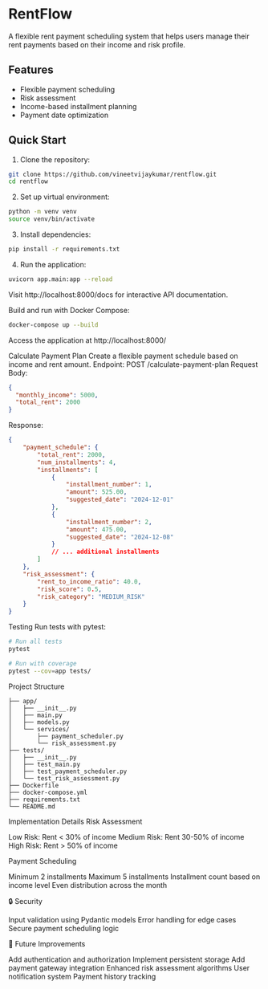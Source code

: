 # RentFlow

A flexible rent payment scheduling system that helps users manage their rent payments based on their income and risk profile.

## Features

- Flexible payment scheduling
- Risk assessment
- Income-based installment planning
- Payment date optimization

## Quick Start

1. Clone the repository:
```bash
git clone https://github.com/vineetvijaykumar/rentflow.git
cd rentflow
```

2. Set up virtual environment:
```bash 
python -m venv venv 
source venv/bin/activate
```

3. Install dependencies:
```bash 
pip install -r requirements.txt
```
4. Run the application:
```bash
uvicorn app.main:app --reload
```
Visit http://localhost:8000/docs for interactive API documentation.

Build and run with Docker Compose:
```bash 
docker-compose up --build
```

Access the application at http://localhost:8000/

Calculate Payment Plan
Create a flexible payment schedule based on income and rent amount.
Endpoint: POST /calculate-payment-plan
Request Body:
```json
{
  "monthly_income": 5000,
  "total_rent": 2000
}
```

Response:
```json
{
    "payment_schedule": {
        "total_rent": 2000,
        "num_installments": 4,
        "installments": [
            {
                "installment_number": 1,
                "amount": 525.00,
                "suggested_date": "2024-12-01"
            },
            {
                "installment_number": 2,
                "amount": 475.00,
                "suggested_date": "2024-12-08"
            }
            // ... additional installments
        ]
    },
    "risk_assessment": {
        "rent_to_income_ratio": 40.0,
        "risk_score": 0.5,
        "risk_category": "MEDIUM_RISK"
    }
}
```

Testing 
Run tests with pytest:
```bash
# Run all tests
pytest

# Run with coverage
pytest --cov=app tests/
```

Project Structure
```rentflow/
├── app/
│   ├── __init__.py
│   ├── main.py
│   ├── models.py
│   └── services/
│       ├── payment_scheduler.py
│       └── risk_assessment.py
├── tests/
│   ├── __init__.py
│   ├── test_main.py
│   ├── test_payment_scheduler.py
│   └── test_risk_assessment.py
├── Dockerfile
├── docker-compose.yml
├── requirements.txt
└── README.md
```

Implementation Details
Risk Assessment

Low Risk: Rent < 30% of income
Medium Risk: Rent 30-50% of income
High Risk: Rent > 50% of income

Payment Scheduling

Minimum 2 installments
Maximum 5 installments
Installment count based on income level
Even distribution across the month

🔒 Security

Input validation using Pydantic models
Error handling for edge cases
Secure payment scheduling logic

🚧 Future Improvements

Add authentication and authorization
Implement persistent storage
Add payment gateway integration
Enhanced risk assessment algorithms
User notification system
Payment history tracking